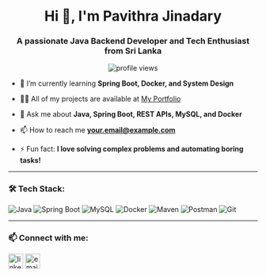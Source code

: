 
<h1 align="center">Hi 👋, I'm Pavithra Jinadary</h1>
<h3 align="center">A passionate Java Backend Developer and Tech Enthusiast from Sri Lanka</h3>

<p align="center">
  <img src="https://komarev.com/ghpvc/?username=pavithrajinadary&label=Profile%20views&color=0e75b6&style=flat" alt="profile views" />
</p>

- 🌱 I’m currently learning **Spring Boot, Docker, and System Design**

- 👨‍💻 All of my projects are available at [My Portfolio](https://your-portfolio-link.com)

- 💬 Ask me about **Java, Spring Boot, REST APIs, MySQL, and Docker**

- 📫 How to reach me **your.email@example.com**

- ⚡ Fun fact: **I love solving complex problems and automating boring tasks!**

---

### 🛠️ Tech Stack:
![Java](https://img.shields.io/badge/Java-%23ED8B00.svg?style=for-the-badge&logo=java&logoColor=white)
![Spring Boot](https://img.shields.io/badge/Spring_Boot-6DB33F?style=for-the-badge&logo=spring-boot&logoColor=white)
![MySQL](https://img.shields.io/badge/MySQL-005C84?style=for-the-badge&logo=mysql&logoColor=white)
![Docker](https://img.shields.io/badge/Docker-2496ED?style=for-the-badge&logo=docker&logoColor=white)
![Maven](https://img.shields.io/badge/Maven-C71A36?style=for-the-badge&logo=apache-maven&logoColor=white)
![Postman](https://img.shields.io/badge/Postman-FF6C37?style=for-the-badge&logo=postman&logoColor=white)
![Git](https://img.shields.io/badge/Git-F05032?style=for-the-badge&logo=git&logoColor=white)

---

### 📫 Connect with me:

<p align="left">
  <a href="https://linkedin.com/in/your-profile" target="blank"><img align="center" src="https://cdn-icons-png.flaticon.com/512/174/174857.png" alt="linkedin" height="30" /></a>
  <a href="mailto:your.email@example.com"><img align="center" src="https://cdn-icons-png.flaticon.com/512/732/732200.png" alt="email" height="30" /></a>
</p>
